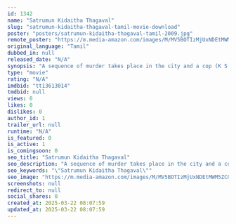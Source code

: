 ```yaml
---
id: 1342
name: "Satrumun Kidaitha Thagaval"
slug: "satrumun-kidaitha-thagaval-tamil-movie-download"
poster: "posters/satrumun-kidaitha-thagaval-tamil-2009.jpg"
remote_poster: "https://m.media-amazon.com/images/M/MV5BOTIzMjUxNDEtMWM5ZC00MzVkLTlhM2YtNGY2MTY3ZjY0M2M4XkEyXkFqcGdeQXVyMTEzNzg0Mjkx._V1_SX300.jpg"
original_language: "Tamil"
dubbed_in: null
released_date: "N/A"
synopsis: "A sequence of murder takes place in the city and a cop (K S Ravikumar) steps in to investigate them. Meanwhile, Shiva (Kanal Kannan) comes out of a mental asylum. It is concluded that a lunatic is behind all these murders. Shiva m..."
type: "movie"
rating: "N/A"
imdbid: "tt13613014"
tmdbid: null
views: 0
likes: 0
dislikes: 0
author_id: 1
trailer_url: null
runtime: "N/A"
is_featured: 0
is_active: 1
is_comingsoon: 0
seo_title: "Satrumun Kidaitha Thagaval"
seo_description: "A sequence of murder takes place in the city and a cop (K S Ravikumar) steps in to investigate them. Meanwhile, Shiva (Kanal Kannan) comes out of a mental asylum. It is concluded that a lunatic is behind all these murders. Shiva m..."
seo_keywords: "\"Satrumun Kidaitha Thagaval\""
seo_image: "https://m.media-amazon.com/images/M/MV5BOTIzMjUxNDEtMWM5ZC00MzVkLTlhM2YtNGY2MTY3ZjY0M2M4XkEyXkFqcGdeQXVyMTEzNzg0Mjkx._V1_SX300.jpg"
screenshots: null
redirect_to: null
social_shares: 0
created_at: 2025-03-22 08:07:59
updated_at: 2025-03-22 08:07:59
---
```


